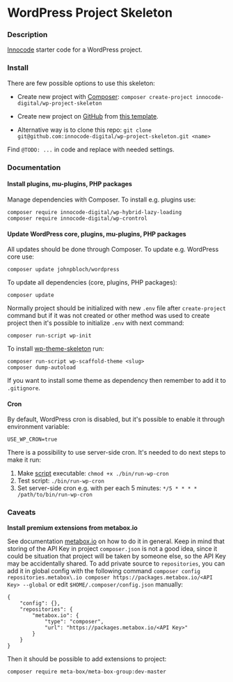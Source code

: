 # WordPress Project Skeleton

### Description

[Innocode](https://innocode.com/) starter code for a WordPress project.

### Install

There are few possible options to use this skeleton:

- Create new project with [Composer](https://getcomposer.org/):
		```
		composer create-project innocode-digital/wp-project-skeleton
		```

- Create new project on [GitHub](https://github.com/) from
	[this template](https://github.com/innocode-digital/wp-project-skeleton).

- Alternative way is to clone this repo:
		```
		git clone git@github.com:innocode-digital/wp-project-skeleton.git <name>
		```

Find `@TODO: ...` in code and replace with needed settings.

### Documentation

#### Install plugins, mu-plugins, PHP packages

Manage dependencies with Composer. To install e.g. plugins use:

```
composer require innocode-digital/wp-hybrid-lazy-loading
composer require innocode-digital/wp-crontrol
```

#### Update WordPress core, plugins, mu-plugins, PHP packages

All updates should be done through Composer. To update e.g.
WordPress core use:

```
composer update johnpbloch/wordpress
```

To update all dependencies (core, plugins, PHP packages):

```
composer update
```

Normally project should be initialized with new `.env` file after `create-project` command
but if it was not created or other method was used to create project
then it's possible to initialize `.env` with next command:

```
composer run-script wp-init
```

To install [wp-theme-skeleton](https://github.com/innocode-digital/wp-theme-skeleton) run:

```
composer run-script wp-scaffold-theme <slug>
composer dump-autoload
```

If you want to install some theme as dependency then remember
to add it to `.gitignore`.

#### Cron

By default, WordPress cron is disabled, but it's possible to enable it through environment variable:

````
USE_WP_CRON=true
````

There is a possibility to use server-side cron. It's needed to do next steps to make it run:

1. Make [script](./bin/run-wp-cron) executable: `chmod +x ./bin/run-wp-cron`
2. Test script: `./bin/run-wp-cron`
3. Set server-side cron e.g. with per each 5 minutes: `*/5 * * * * /path/to/bin/run-wp-cron`

### Caveats

**Install premium extensions from metabox.io**

See documentation [metabox.io](https://docs.metabox.io/extensions/composer/) on how to do it in general.
Keep in mind that storing of the API Key in project `composer.json` is not a good idea, since
it could be situation that project will be taken by someone else, so the API Key may be accidentally
shared. To add private source to `repositories`, you can add it in global config with the following command
`composer config repositories.metabox\.io composer https://packages.metabox.io/<API Key> --global` or edit
`$HOME/.composer/config.json` manually:

```
{
    "config": {},
    "repositories": {
        "metabox.io": {
            "type": "composer",
            "url": "https://packages.metabox.io/<API Key>"
        }
    }
}
```

Then it should be possible to add extensions to project:

```
composer require meta-box/meta-box-group:dev-master
```
